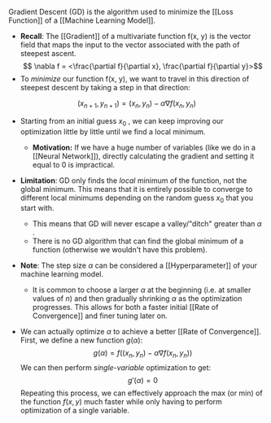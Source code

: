 
Gradient Descent (GD) is the algorithm used to minimize the [[Loss Function]] of a [[Machine Learning Model]]. 

- **Recall**: The [[Gradient]] of a multivariate function f(x, y) is the vector field that maps the input to the vector associated with the path of steepest ascent. 
$$ \nabla f = <\frac{\partial f}{\partial x}, \frac{\partial f}{\partial y}>$$
- To *minimize* our function f(x, y), we want to travel in this direction of steepest descent by taking a step in that direction:

$$
(x_{n+1}, y_{n+1}) = (x_n,y_n) - \alpha \nabla f(x_n,y_n)
$$
- Starting from an initial guess $x_0$ , we can keep improving our optimization little by little until we find a local minimum. 
	- **Motivation:** If we have a huge number of variables (like we do in a [[Neural Network]]), directly calculating the gradient and setting it equal to 0 is impractical. 
- **Limitation**: GD only finds the *local* minimum of the function, not the global minimum. This means that it is entirely possible to converge to different local minimums depending on the random guess $x_0$ that you start with. 
	- This means that GD will never escape a valley/"ditch" greater than $\alpha$ .
	- There is no GD algorithm that can find the global minimum of a function (otherwise we wouldn't have this problem).
- **Note**: The step size $\alpha$ can be considered a [[Hyperparameter]] of your machine learning model. 
	- It is common to choose a larger $\alpha$ at the beginning (i.e. at smaller values of $n$) and then gradually shrinking $\alpha$ as the optimization progresses. This allows for both a faster initial [[Rate of Convergence]] and finer tuning later on. 

- We can actually optimize $\alpha$ to achieve a better [[Rate of Convergence]]. First, we define a new function $g(\alpha)$:
	$$ g(\alpha) = f((x_n, y_n) - \alpha \nabla f(x_n,y_n)) $$
	We can then perform *single-variable* optimization to get:
	$$ g'(\alpha) = 0 $$
	Repeating this process, we can effectively approach the max (or min) of the function $f(x, y)$ much faster while only having to perform optimization of a single variable. 